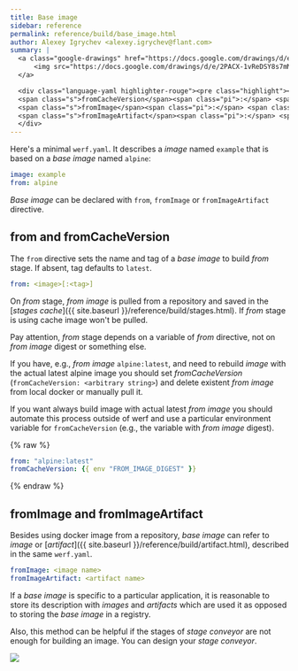 ```yaml
---
title: Base image
sidebar: reference
permalink: reference/build/base_image.html
author: Alexey Igrychev <alexey.igrychev@flant.com>
summary: |
  <a class="google-drawings" href="https://docs.google.com/drawings/d/e/2PACX-1vReDSY8s7mMtxuxwDTwtPLFYjEXePaoIB-XbEZcunJGNEHrLbrb9aFxyOoj_WeQe0XKQVhq7RWnG3Eq/pub?w=2031&amp;h=144" data-featherlight="image">
      <img src="https://docs.google.com/drawings/d/e/2PACX-1vReDSY8s7mMtxuxwDTwtPLFYjEXePaoIB-XbEZcunJGNEHrLbrb9aFxyOoj_WeQe0XKQVhq7RWnG3Eq/pub?w=1016&amp;h=72">
  </a>

  <div class="language-yaml highlighter-rouge"><pre class="highlight"><code><span class="s">from</span><span class="pi">:</span> <span class="s">&lt;image[:&lt;tag&gt;]&gt;</span>
  <span class="s">fromCacheVersion</span><span class="pi">:</span> <span class="s">&lt;arbitrary string&gt;</span>
  <span class="s">fromImage</span><span class="pi">:</span> <span class="s">&lt;image name&gt;</span>
  <span class="s">fromImageArtifact</span><span class="pi">:</span> <span class="s">&lt;artifact name&gt;</span></code></pre>
  </div>
---
```


Here's a minimal `werf.yaml`. It describes a _image_ named `example` that is based on a _base image_ named `alpine`:

```yaml
image: example
from: alpine
```

_Base image_ can be declared with `from`, `fromImage` or `fromImageArtifact` directive.

## from and fromCacheVersion

The `from` directive sets the name and tag of a _base image_ to build _from_ stage. If absent, tag defaults to `latest`.

```yaml
from: <image>[:<tag>]
```

On _from_ stage, _from image_ is pulled from a repository and saved in the [_stages cache_]({{ site.baseurl }}/reference/build/stages.html). If _from_ stage is using cache image won't be pulled.

Pay attention, _from_ stage depends on a variable of _from_ directive, not on _from image_ digest or something else.

If you have, e.g., _from image_ `alpine:latest`, and need to rebuild _image_ with the actual latest alpine image you should set _fromCacheVersion_ (`fromCacheVersion: <arbitrary string>`) and delete existent _from image_ from local docker or manually pull it.

If you want always build image with actual latest _from image_ you should automate this process outside of werf and use a particular environment variable for `fromCacheVersion` (e.g., the variable with _from image_ digest).

{% raw %}
```yaml
from: "alpine:latest"
fromCacheVersion: {{ env "FROM_IMAGE_DIGEST" }}
```
{% endraw %}

## fromImage and fromImageArtifact

Besides using docker image from a repository, _base image_ can refer to _image_ or [_artifact_]({{ site.baseurl }}/reference/build/artifact.html), described in the same `werf.yaml`.

```yaml
fromImage: <image name>
fromImageArtifact: <artifact name>
```

If a _base image_ is specific to a particular application,
it is reasonable to store its description with _images_ and _artifacts_ which are used it as opposed to storing the _base image_ in a registry.

Also, this method can be helpful if the stages of _stage conveyor_ are not enough for building an image. You can design your _stage conveyor_.

<a class="google-drawings" href="https://docs.google.com/drawings/d/e/2PACX-1vTmQBPjB6p_LUpwiae09d_Jp0JoS6koTTbCwKXfBBAYne9KCOx2CvcM6DuD9pnopdeHF--LPpxJJFhB/pub?w=1629&amp;h=1435" data-featherlight="image">
<img src="https://docs.google.com/drawings/d/e/2PACX-1vTmQBPjB6p_LUpwiae09d_Jp0JoS6koTTbCwKXfBBAYne9KCOx2CvcM6DuD9pnopdeHF--LPpxJJFhB/pub?w=850&amp;h=673">
</a>
